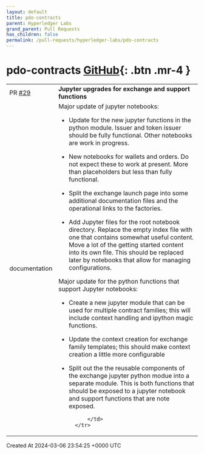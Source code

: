 ```yaml
---
layout: default
title: pdo-contracts
parent: Hyperledger Labs
grand_parent: Pull Requests
has_children: false
permalink: /pull-requests/hyperledger-labs/pdo-contracts
---
```


# pdo-contracts <span class="fs-3 right-align">[GitHub](https://github.com/hyperledger-labs/pdo-contracts){: .btn .mr-4 }</span>


<div>
    <table>
        <tr>
            <td>
                PR <a href="https://github.com/hyperledger-labs/pdo-contracts/pull/29" class=".btn">#29</a>
            </td>
            <td>
                <b>
                    Jupyter upgrades for exchange and support functions
                </b>
            </td>
        </tr>
        <tr>
            <td>
                <span class="chip">documentation</span>
            </td>
            <td>
                Major update of jupyter notebooks:

 *  Update for the new jupyter functions in the python module.  Issuer and token issuer should be fully functional. Other notebooks are work in progress.
    
* New notebooks for wallets and orders. Do not expect these to work at present. More than placeholders but less than fully functional.
    
* Split the exchange launch page into some additional documentation files and the operational links to the factories.    
  
* Add Jupyter files for the root notebook directory. Replace the empty index file with one that contains somewhat useful content. Move a lot of the getting started content into its own file. This should be replaced later by notebooks that allow for managing configurations.

Major update for the python functions that support Jupyter notebooks:

* Create a new jupyter module that can be used for multiple contract families; this will include context handling and ipython magic functions.
    
* Update the context creation for exchange family templates; this should make context creation a little more configurable
    
* Split out the the reusable components of the exchange jupyter python modue into a separate module. This is both functions that should be exposed to a jupyter notebook and support functions that are note exposed.


            </td>
        </tr>
    </table>
    <div class="right-align">
        Created At 2024-03-06 23:54:25 +0000 UTC
    </div>
</div>

